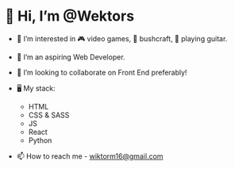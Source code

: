 # 👋 Hi, I’m @Wektors

- 👀 I’m interested in 🎮 video games, 🌳 bushcraft, 🎸 playing guitar.

- 🌱 I’m an aspiring Web Developer.

- 💞️ I’m looking to collaborate on Front End preferably!

- 🖥️ My stack: 
  - HTML
  - CSS & SASS
  - JS
  - React
  - Python

- 📫 How to reach me - wiktorm16@gmail.com

<!---
Wektors/Wektors is a ✨ special ✨ repository because its `README.md` (this file) appears on your GitHub profile.
You can click the Preview link to take a look at your changes.
--->

